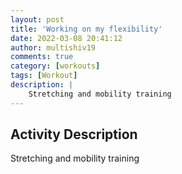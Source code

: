 ```yaml
---
layout: post
title: 'Working on my flexibility'
date: 2022-03-08 20:41:12
author: multishiv19
comments: true
category: [workouts]
tags: [Workout]
description: |
    Stretching and mobility training
---
```



## Activity Description
Stretching and mobility training


<div width='100%' class='strava-embed-placeholder' data-embed-type='activity' data-embed-id='6790588370'></div>
<script src='https://strava-embeds.com/embed.js'></script>
